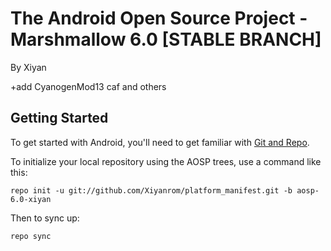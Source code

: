 The Android Open Source Project - Marshmallow 6.0 [STABLE BRANCH]
===========

By Xiyan

+add CyanogenMod13 caf and others

Getting Started
---------------

To get started with Android, you'll need to get familiar with [Git and Repo](http://source.android.com/source/using-repo.html).

To initialize your local repository using the AOSP trees, use a command like this:

    repo init -u git://github.com/Xiyanrom/platform_manifest.git -b aosp-6.0-xiyan

Then to sync up:

    repo sync
